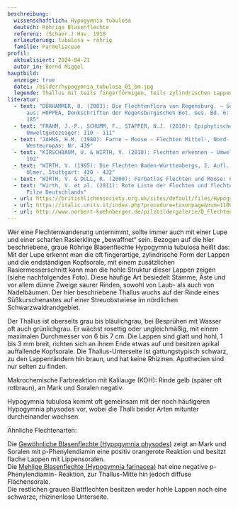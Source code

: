 ```yaml
---
beschreibung:
  wissenschaftlich: Hypogymnia tubulosa
  deutsch: Röhrige Blasenflechte
  referenz: (Schaer.) Hav. 1918
  erlaeuterung: tubulosa = röhrig
  familie: Parmeliaceae
profil:
  aktualisiert: 2024-04-21
  autor_in: Bernd Miggel
hauptbild:
  anzeige: true
  datei: /bilder/hypogymnia_tubulosa_01_bm.jpg
  legende: Thallus mit teils fingerförmigen, teils zylindrischen Lappen
literatur:
  - text: "DÜRHAMMER, O. (2003): Die Flechtenflora von Regensburg. – Sonderdruck
      aus: HOPPEA, Denkschriften der Regensburgischen Bot. Ges. Bd. 6: 184 -
      185"
  - text: "FRAHM, J.-P., SCHUMM, F., STAPPER, N.J. (2010): Epiphytische Flechten als
      Umweltgütezeiger: 110 - 111"
  - text: "JAHNS, H.M. (1980): Farne – Moose – Flechten Mittel-, Nord- und
      Westeuropas: Nr. 439"
  - text: "KIRSCHBAUM, U. & WIRTH, V. (2010): Flechten erkennen – Umwelt bewerten:
      102"
  - text: "WIRTH, V. (1995): Die Flechten Baden-Württembergs, 2. Aufl., 1006 S.;
      Ulmer, Stuttgart: 430 - 432"
  - text: "WIRTH, V. & DÜLL, R. (2000): Farbatlas Flechten und Moose: 66"
  - text: "Wirth, V. et al. (2011): Rote Liste der Flechten und flechtenbewohnende
      Pilze Deutschlands"
  - url: https://britishlichensociety.org.uk/sites/default/files/Hypogymnia%20tubulosa.pdf
  - url: https://italic.units.it/index.php?procedure=taxonpage&num=1100
  - url: http://www.norbert-kuehnberger.de/pilzbildergalerie/D_Flechten-Lichenes_-_226_Arten/index.htm
---
```

Wer eine Flechtenwanderung unternimmt, sollte immer auch mit einer Lupe und einer scharfen Rasierklinge „bewaffnet“ sein. Bezogen auf die hier beschriebene, graue Röhrige Blasenflechte Hypogymnia tubulosa heißt das: Mit der Lupe erkennt man die oft fingerartige, zylindrische Form der Lappen und die endständigen Kopfsorale, mit einem zusätzlichen Rasiermesserschnitt kann man die hohle Struktur dieser Lappen zeigen (siehe nachfolgendes Foto). Diese häufige Art besiedelt Stämme, Äste und vor allem dünne Zweige saurer Rinden, sowohl von Laub- als auch von Nadelbäumen. Der hier beschriebene Thallus wuchs auf der Rinde eines Süßkurschenastes auf einer Streuobstwiese im nördlichen Schwarzwaldrandgebiet.

Der Thallus ist oberseits grau bis bläulichgrau, bei Besprühen mit Wasser oft auch grünlichgrau. Er wächst rosettig oder ungleichmäßig, mit einem maximalen Durchmesser von 6 bis 7 cm. Die Lappen sind glatt und hohl, 1 bis 3 mm breit, richten sich an ihrem Ende etwas auf und besitzen apikal auffallende Kopfsorale. Die Thallus-Unterseite ist gattungstypisch schwarz, zu den Lappenrändern hin braun, und hat keine Rhizinen. Apothecien sind nur selten zu finden.

Makrochemische Farbreaktion mit Kalilauge (KOH): Rinde gelb (später oft rotbraun), an Mark und Soralen negativ.

Hypogymnia tubulosa kommt oft gemeinsam mit der noch häufigeren Hypogymnia physodes vor, wobei die Thalli beider Arten mitunter durcheinander wachsen.

Ähnliche Flechtenarten:

Die  [Gewöhnliche Blasenflechte (Hypogymnia physodes)](/pilze/hypogymnia-physodes-gewöhnliche-blasenflechte) zeigt an Mark und Soralen mit p-Phenylendiamin eine positiv orangerote Reaktion und besitzt flache Lappen mit Lippensoralen.\
Die [Mehlige Blasenflechte (Hypogymnia farinacea)](/pilze/hypogymnia-farinacea-mehlige-blasenflechte) hat eine negative p-Phenylendiamin- Reaktion, zur Thallus-Mitte hin jedoch diffuse Flächensorale.\
Die restlichen grauen Blattflechten besitzen weder hohle Lappen noch eine schwarze, rhizinenlose Unterseite.